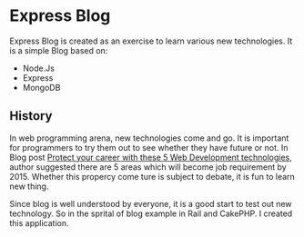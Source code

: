 Express Blog
============

Express Blog is created as an exercise to learn various new technologies. It is a simple Blog based on:

*   Node.Js
*   Express
*   MongoDB

History
-------

In web programming arena, new technologies come and go. It is important for programmers to try them out to see whether they have future or not. In Blog post [Protect your career with these 5 Web Development technologies](http://www.jbltus.com/2011/06/21/), author suggested there are 5 areas which will become job requirement by 2015. Whether this propercy come ture is subject to debate, it is fun to learn new thing. 

Since blog is well understood by everyone, it is a good start to test out new technology. So in the sprital of blog example in Rail and CakePHP. I created this application.


 
